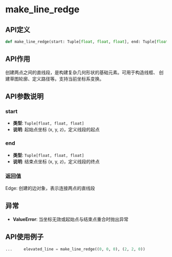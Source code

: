 # make_line_redge

## API定义

```python
def make_line_redge(start: Tuple[float, float, float], end: Tuple[float, float, float]) -> Edge
```

## API作用

创建两点之间的直线段，是构建复杂几何形状的基础元素。可用于构造线框、
创建草图轮廓、定义路径等。支持当前坐标系变换。

## API参数说明

### start

- **类型**: `Tuple[float, float, float]`
- **说明**: 起始点坐标 (x, y, z)，定义线段的起点

### end

- **类型**: `Tuple[float, float, float]`
- **说明**: 结束点坐标 (x, y, z)，定义线段的终点

### 返回值

Edge: 创建的边对象，表示连接两点的直线段

## 异常

- **ValueError**: 当坐标无效或起始点与结束点重合时抛出异常

## API使用例子

```python
...     elevated_line = make_line_redge((0, 0, 0), (2, 2, 0))
```
